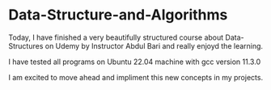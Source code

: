 # Data-Structure-and-Algorithms

Today, I have finished a very beautifully structured course about Data-Structures on Udemy by Instructor Abdul Bari and really enjoyd the learning.

I have tested all programs on Ubuntu 22.04 machine with gcc version 11.3.0

I am excited to move ahead and impliment this new concepts in my projects.
